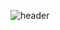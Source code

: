 ![header](https://capsule-render.vercel.app/api?type=waving&color=auto&height=200&section=header&text=Minseon%20Github&fontSize=50)

